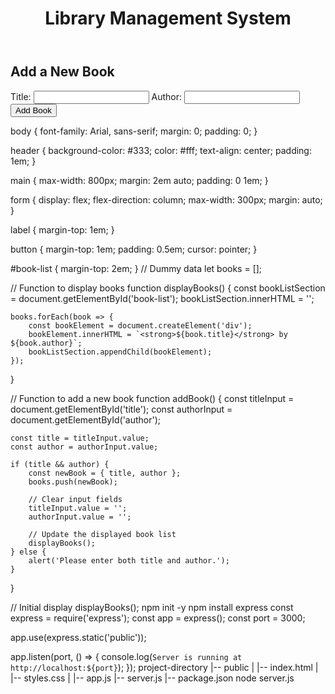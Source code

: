 <!DOCTYPE html>
<html lang="en">
<head>
    <meta charset="UTF-8">
    <meta name="viewport" content="width=device-width, initial-scale=1.0">
    <title>Library Management System</title>
    <link rel="stylesheet" href="styles.css">
</head>
<body>
    <header>
        <h1>Library Management System</h1>
    </header>
    <main>
        <section id="book-list">
            <!-- Display book list here -->
        </section>
        <section id="add-book-form">
            <h2>Add a New Book</h2>
            <form id="book-form">
                <label for="title">Title:</label>
                <input type="text" id="title" required>
                <label for="author">Author:</label>
                <input type="text" id="author" required>
                <button type="button" onclick="addBook()">Add Book</button>
            </form>
        </section>
    </main>
    <script src="app.js"></script>
</body>
</html>
body {
    font-family: Arial, sans-serif;
    margin: 0;
    padding: 0;
}

header {
    background-color: #333;
    color: #fff;
    text-align: center;
    padding: 1em;
}

main {
    max-width: 800px;
    margin: 2em auto;
    padding: 0 1em;
}

form {
    display: flex;
    flex-direction: column;
    max-width: 300px;
    margin: auto;
}

label {
    margin-top: 1em;
}

button {
    margin-top: 1em;
    padding: 0.5em;
    cursor: pointer;
}

#book-list {
    margin-top: 2em;
}
// Dummy data
let books = [];

// Function to display books
function displayBooks() {
    const bookListSection = document.getElementById('book-list');
    bookListSection.innerHTML = '';

    books.forEach(book => {
        const bookElement = document.createElement('div');
        bookElement.innerHTML = `<strong>${book.title}</strong> by ${book.author}`;
        bookListSection.appendChild(bookElement);
    });
}

// Function to add a new book
function addBook() {
    const titleInput = document.getElementById('title');
    const authorInput = document.getElementById('author');

    const title = titleInput.value;
    const author = authorInput.value;

    if (title && author) {
        const newBook = { title, author };
        books.push(newBook);

        // Clear input fields
        titleInput.value = '';
        authorInput.value = '';

        // Update the displayed book list
        displayBooks();
    } else {
        alert('Please enter both title and author.');
    }
}

// Initial display
displayBooks();
npm init -y
npm install express
const express = require('express');
const app = express();
const port = 3000;

app.use(express.static('public'));

app.listen(port, () => {
    console.log(`Server is running at http://localhost:${port}`);
});
project-directory
|-- public
|   |-- index.html
|   |-- styles.css
|   |-- app.js
|-- server.js
|-- package.json
node server.js
